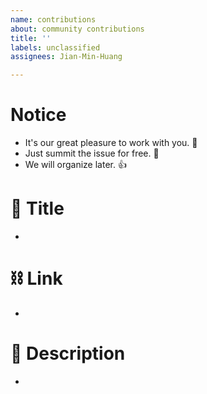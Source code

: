```yaml
---
name: contributions
about: community contributions
title: ''
labels: unclassified
assignees: Jian-Min-Huang

---
```


# Notice

* It's our great pleasure to work with you. 👋
* Just summit the issue for free. 🥰
* We will organize later. 👍

# 👀 Title

* 

# ⛓ Link

*

# 📜 Description

*
